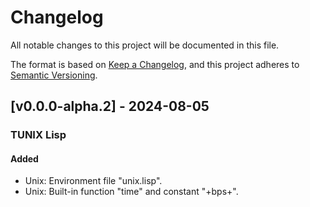 # Changelog

All notable changes to this project will be documented in this file.

The format is based on [Keep a Changelog](https://keepachangelog.com/en/1.1.0/),
and this project adheres to [Semantic Versioning](https://semver.org/spec/v2.0.0.html).

## [v0.0.0-alpha.2] - 2024-08-05

### TUNIX Lisp

#### Added

- Unix: Environment file "unix.lisp".
- Unix: Built-in function "time" and constant "+bps+".
